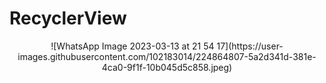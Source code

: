 # RecyclerView

<div style="text-align:center">
![WhatsApp Image 2023-03-13 at 21 54 17](https://user-images.githubusercontent.com/102183014/224864807-5a2d341d-381e-4ca0-9f1f-10b045d5c858.jpeg)
</div>
